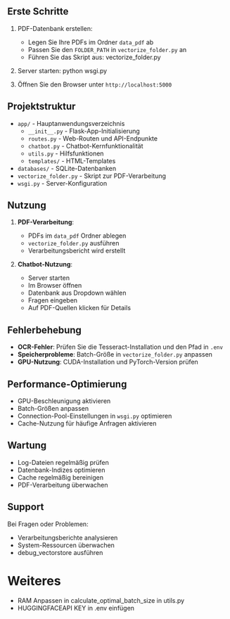 
## Erste Schritte

1. PDF-Datenbank erstellen:
   - Legen Sie Ihre PDFs im Ordner `data_pdf` ab
   - Passen Sie den `FOLDER_PATH` in `vectorize_folder.py` an
   - Führen Sie das Skript aus: vectorize_folder.py

2. Server starten: python wsgi.py
3. Öffnen Sie den Browser unter `http://localhost:5000`

## Projektstruktur

- `app/` - Hauptanwendungsverzeichnis
  - `__init__.py` - Flask-App-Initialisierung
  - `routes.py` - Web-Routen und API-Endpunkte
  - `chatbot.py` - Chatbot-Kernfunktionalität
  - `utils.py` - Hilfsfunktionen
  - `templates/` - HTML-Templates
- `databases/` - SQLite-Datenbanken
- `vectorize_folder.py` - Skript zur PDF-Verarbeitung
- `wsgi.py` - Server-Konfiguration

## Nutzung

1. **PDF-Verarbeitung**:
   - PDFs im `data_pdf` Ordner ablegen
   - `vectorize_folder.py` ausführen
   - Verarbeitungsbericht wird erstellt

2. **Chatbot-Nutzung**:
   - Server starten
   - Im Browser öffnen
   - Datenbank aus Dropdown wählen
   - Fragen eingeben
   - Auf PDF-Quellen klicken für Details

## Fehlerbehebung

- **OCR-Fehler**: Prüfen Sie die Tesseract-Installation und den Pfad in `.env`
- **Speicherprobleme**: Batch-Größe in `vectorize_folder.py` anpassen
- **GPU-Nutzung**: CUDA-Installation und PyTorch-Version prüfen

## Performance-Optimierung

- GPU-Beschleunigung aktivieren
- Batch-Größen anpassen
- Connection-Pool-Einstellungen in `wsgi.py` optimieren
- Cache-Nutzung für häufige Anfragen aktivieren


## Wartung

- Log-Dateien regelmäßig prüfen
- Datenbank-Indizes optimieren
- Cache regelmäßig bereinigen
- PDF-Verarbeitung überwachen

## Support

Bei Fragen oder Problemen:
- Verarbeitungsberichte analysieren
- System-Ressourcen überwachen
- debug_vectorstore ausführen

# Weiteres

- RAM Anpassen in calculate_optimal_batch_size in utils.py
- HUGGINGFACEAPI KEY in .env einfügen

